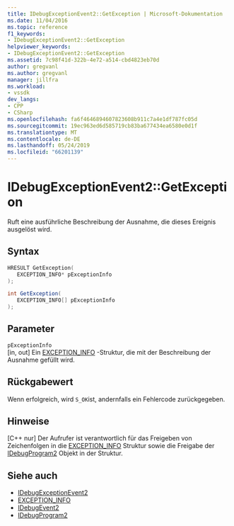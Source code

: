 ```yaml
---
title: IDebugExceptionEvent2::GetException | Microsoft-Dokumentation
ms.date: 11/04/2016
ms.topic: reference
f1_keywords:
- IDebugExceptionEvent2::GetException
helpviewer_keywords:
- IDebugExceptionEvent2::GetException
ms.assetid: 7c98f41d-322b-4e72-a514-cbd4823eb70d
author: gregvanl
ms.author: gregvanl
manager: jillfra
ms.workload:
- vssdk
dev_langs:
- CPP
- CSharp
ms.openlocfilehash: fa6f4646894607823608b911c7a4e1df787fc05d
ms.sourcegitcommit: 19ec963ed6d585719cb83ba677434ea6580e0d1f
ms.translationtype: MT
ms.contentlocale: de-DE
ms.lasthandoff: 05/24/2019
ms.locfileid: "66201139"
---
```

# <a name="idebugexceptionevent2getexception"></a>IDebugExceptionEvent2::GetException
Ruft eine ausführliche Beschreibung der Ausnahme, die dieses Ereignis ausgelöst wird.

## <a name="syntax"></a>Syntax

```cpp
HRESULT GetException( 
   EXCEPTION_INFO* pExceptionInfo
);
```

```csharp
int GetException( 
   EXCEPTION_INFO[] pExceptionInfo
);
```

## <a name="parameters"></a>Parameter
`pExceptionInfo`\
[in, out] Ein [EXCEPTION_INFO](../../../extensibility/debugger/reference/exception-info.md) -Struktur, die mit der Beschreibung der Ausnahme gefüllt wird.

## <a name="return-value"></a>Rückgabewert
 Wenn erfolgreich, wird `S_OK`ist, andernfalls ein Fehlercode zurückgegeben.

## <a name="remarks"></a>Hinweise

 [C++ nur] Der Aufrufer ist verantwortlich für das Freigeben von Zeichenfolgen in die [EXCEPTION_INFO](../../../extensibility/debugger/reference/exception-info.md) Struktur sowie die Freigabe der [IDebugProgram2](../../../extensibility/debugger/reference/idebugprogram2.md) Objekt in der Struktur.

## <a name="see-also"></a>Siehe auch
- [IDebugExceptionEvent2](../../../extensibility/debugger/reference/idebugexceptionevent2.md)
- [EXCEPTION_INFO](../../../extensibility/debugger/reference/exception-info.md)
- [IDebugEvent2](../../../extensibility/debugger/reference/idebugevent2.md)
- [IDebugProgram2](../../../extensibility/debugger/reference/idebugprogram2.md)
